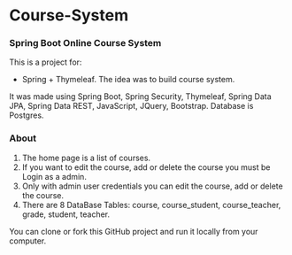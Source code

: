 Course-System
=============
### Spring Boot Online Course System 
This is a project for:
 - Spring + Thymeleaf. The idea was to build course system.

It was made using Spring Boot, Spring Security, Thymeleaf, Spring Data JPA, Spring Data REST, JavaScript, JQuery, Bootstrap. Database is Postgres.

### About
1. The home page is a list of courses.
2. If you want to edit the course, add or delete the course you must be Login as a admin.
3. Only with admin user credentials you can edit the course, add or delete the course.
4. There are 8 DataBase Tables: course, course_student, course_teacher, grade, student, teacher.

 
 You can clone or fork this GitHub project and run it locally from your computer.

